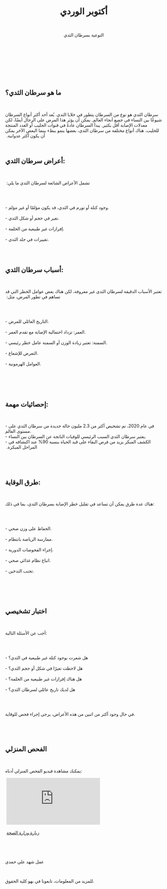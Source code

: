 ‏<!DOCTYPE html>
‏<html lang="ar">
‏<head>
‏    <meta charset="UTF-8">
‏    <meta name="viewport" content="width=device-width, initial-scale=1.0">
‏    <title>أكتوبر الوردي - التوعية بسرطان الثدي</title>
    
‏    <link rel="preconnect" href="https://fonts.googleapis.com">
‏    <link rel="preconnect" href="https://fonts.gstatic.com" crossorigin>
‏    <link href="https://fonts.googleapis.com/css2?family=Marhey:wght@300..700&display=swap" rel="stylesheet"> <!-- رابط الخط القديم -->
    
‏    <style>
‏        body {
‏            font-family: 'Marhey', sans-serif; /* استخدام الخط القديم */
‏            background-color: #f9f1f3; /* خلفية فاتحة مريحة */
‏            margin: 0;
‏            padding: 0;
‏            text-align: center;
‏            line-height: 1.8; /* تحسين تباعد النص */
‏            color: #333; /* لون النص الداكن */
        }

‏        header {
‏            background-color: #d5006d; /* لون خلفية الهيدر */
‏            color: #fff; /* لون النص في الهيدر */
‏            padding: 20px; /* حشوة داخلية */
        }

‏        h1 {
‏            font-weight: 900; /* وزن عريض جداً */
‏            margin: 0; /* إزالة المسافة */
        }

‏        h2 {
‏            font-weight: 700; /* وزن عريض */
‏            color: #d5006d; /* لون العناوين الفرعية */
‏            margin: 30px 0 10px; /* مسافة من أعلى وأسفل */
        }

‏        p {
‏            font-weight: 400; /* خط عادي */
‏            margin: 20px 0; /* مسافة فوق وتحت الفقرة */
‏            padding: 0 15px; /* حشوة على الجانبين */
        }

        /* تنسيق القسم */
‏        .section {
‏            max-width: 800px; /* عرض أقصى للقسم */
‏            margin: 20px auto; /* مركز المحتوى مع مسافة من الأعلى */
‏            padding: 20px; /* حشوة داخلية */
‏            background-color: #fff; /* خلفية بيضاء */
‏            border-radius: 12px; /* زوايا مستديرة */
‏            box-shadow: 0 4px 20px rgba(0, 0, 0, 0.1); /* ظل خفيف */
        }

‏        .diagnostic-test {
‏            background-color: #ffe6f0; /* خلفية للاختبار */
‏            padding: 20px;
‏            border-radius: 12px;
‏            margin: 20px 0;
        }

‏        .button {
‏            display: inline-block; /* جعل الرابط يظهر كزر */
‏            margin-top: 20px; /* مسافة فوق الزر */
‏            padding: 10px 20px; /* حشوة داخلية */
‏            background-color: #d5006d; /* لون خلفية الزر */
‏            color: #fff; /* لون النص */
‏            border-radius: 5px; /* زوايا مستديرة */
‏            text-decoration: none; /* إزالة خط تحت الرابط */
‏            transition: background-color 0.3s; /* تأثير التحويل */
‏            font-weight: 600; /* وزن عريض للنص */
        }

‏        .button:hover {
‏            background-color: #c40059; /* لون عند المرور */
        }

‏        footer {
‏            margin-top: 50px; /* مسافة من الأعلى */
‏            color: #555; /* لون النص */
‏            padding: 20px; /* حشوة داخلية */
‏            background-color: #f7d3e3; /* خلفية footer */
‏            border-radius: 12px; /* زوايا مستديرة */
        }

‏        iframe {
‏            width: 320px; /* عرض مقطع الفيديو */
‏            height: 180px; /* ارتفاع مقطع الفيديو */
‏            margin-top: 20px; /* مسافة من الأعلى */
        }
‏    </style>
‏</head>
‏<body>
‏    <header>
‏        <h1>أكتوبر الوردي</h1>
‏        <p>التوعية بسرطان الثدي</p>
‏    </header>
    
‏    <div class="section">
‏        <h2>ما هو سرطان الثدي؟</h2>
‏        <p>
            سرطان الثدي هو نوع من السرطان يتطور في خلايا الثدي. يُعد أحد أكثر أنواع السرطان شيوعًا بين النساء في جميع أنحاء العالم. يمكن أن يؤثر هذا المرض على الرجال أيضًا، لكن معدلات الإصابة أقل بكثير. يبدأ السرطان عادةً في قنوات الحليب أو الغدد المنتجة للحليب. هناك أنواع مختلفة من سرطان الثدي، بعضها ينمو ببطء بينما البعض الآخر يمكن أن يكون أكثر عدوانية.
‏        </p>

‏        <h2>أعراض سرطان الثدي:</h2>
‏        <p>
            تشمل الأعراض الشائعة لسرطان الثدي ما يلي:
‏        </p>
‏        <ul style="list-style-type: none; padding: 0;">
‏            <li>- وجود كتلة أو تورم في الثدي، قد يكون مؤلمًا أو غير مؤلم.</li>
‏            <li>- تغير في حجم أو شكل الثدي.</li>
‏            <li>- إفرازات غير طبيعية من الحلمة.</li>
‏            <li>- تغييرات في جلد الثدي.</li>
‏        </ul>

‏        <h2>أسباب سرطان الثدي:</h2>
‏        <p>
            تعتبر الأسباب الدقيقة لسرطان الثدي غير معروفة، لكن هناك بعض عوامل الخطر التي قد تساهم في تطور المرض، مثل:
‏        </p>
‏        <ul style="list-style-type: none; padding: 0;">
‏            <li>- التاريخ العائلي للمرض.</li>
‏            <li>- العمر: تزداد احتمالية الإصابة مع تقدم العمر.</li>
‏            <li>- السمنة: تعتبر زيادة الوزن أو السمنة عامل خطر رئيسي.</li>
‏            <li>- التعرض للإشعاع.</li>
‏            <li>- العوامل الهرمونية.</li>
‏        </ul>

‏        <div class="statistics">
‏            <h2>إحصائيات مهمة:</h2>
‏            <p>
                - في عام 2020، تم تشخيص أكثر من 2.3 مليون حالة جديدة من سرطان الثدي على مستوى العالم.<br>
                - يعتبر سرطان الثدي السبب الرئيسي للوفيات الناتجة عن السرطان بين النساء.<br>
                - الكشف المبكر يزيد من فرص البقاء على قيد الحياة بنسبة 90% عند اكتشافه في المراحل المبكرة.
‏            </p>
‏        </div>

‏        <h2>طرق الوقاية:</h2>
‏        <p>هناك عدة طرق يمكن أن تساعد في تقليل خطر الإصابة بسرطان الثدي، بما في ذلك:</p>
‏        <ul style="list-style-type: none; padding: 0;">
‏            <li>- الحفاظ على وزن صحي.</li>
‏            <li>- ممارسة الرياضة بانتظام.</li>
‏            <li>- إجراء الفحوصات الدورية.</li>
‏            <li>- اتباع نظام غذائي صحي.</li>
‏            <li>- تجنب التدخين.</li>
‏        </ul>

‏        <div class="diagnostic-test">
‏            <h2>اختبار تشخيصي</h2>
‏            <p>أجب عن الأسئلة التالية:</p>
‏            <ul style="list-style-type: none; padding: 0;">
‏                <li>- هل شعرت بوجود كتلة غير طبيعية في الثدي؟</li>
‏                <li>- هل لاحظت تغيرًا في شكل أو حجم الثدي؟</li>
‏                <li>- هل هناك إفرازات غير طبيعية من الحلمة؟</li>
‏                <li>- هل لديك تاريخ عائلي لسرطان الثدي؟</li>
‏            </ul>
‏            <p>في حال وجود أكثر من اثنين من هذه الأعراض، يرجى إجراء فحص للوقاية.</p>
‏        </div>

‏        <h2>الفحص المنزلي</h2>
‏        <p>يمكنك مشاهدة فيديو الفحص المنزلي أدناه:</p>
‏        <iframe src="https://www.youtube.com/embed/aeKdZ7aPfwg" frameborder="0" allow="accelerometer; autoplay; clipboard-write; encrypted-media; gyroscope; picture-in-picture" allowfullscreen></iframe>

‏        <a href="https://www.moh.gov.sa/HealthAwareness/EducationalContent/wh/Breast-Cancer/Pages/default.aspx" class="button" target="_blank">زيارة وزارة الصحة</a> <!-- زر وزارة الصحة -->
‏    </div>

‏    <footer>
‏        <p>عمل شهد علي حمدي</p>
‏        <p>للمزيد من المعلومات، تابعونا في بهو كلية الحقوق.</p>
‏    </footer>
‏</body>
‏</html>
